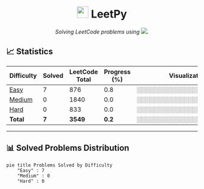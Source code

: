 <div align="center">

<h1><img src="https://img.icons8.com/?size=100&id=121464&format=png&color=000000" width="30"/> LeetPy</h1>

<p><em>Solving LeetCode problems using <img src="https://img.shields.io/badge/Language-Python-blue?logo=python"/>.</em></p>

</div>


## 📈 Statistics

| Difficulty | Solved | LeetCode Total | Progress (%) | Visualization |
|------------|--------|----------------|--------------|----------------|
| [Easy](./difficulties/easy.md)   | <!-- EASY_SOLVED_COUNT -->7<!-- /EASY_SOLVED_COUNT -->     | 876  | <!-- EASY_PROGRESS_PERCENT -->0.8<!-- /EASY_PROGRESS_PERCENT -->  | <!-- EASY_PROGRESS_BAR -->░░░░░░░░░░░░░░░░░░░░░░░░<!-- /EASY_PROGRESS_BAR --> |
| [Medium](./difficulties/medium.md) | <!-- MEDIUM_SOLVED_COUNT -->0<!-- /MEDIUM_SOLVED_COUNT --> | 1840 | <!-- MEDIUM_PROGRESS_PERCENT -->0.0<!-- /MEDIUM_PROGRESS_PERCENT --> | <!-- MEDIUM_PROGRESS_BAR -->░░░░░░░░░░░░░░░░░░░░░░░░<!-- /MEDIUM_PROGRESS_BAR --> |
| [Hard](./difficulties/hard.md)   | <!-- HARD_SOLVED_COUNT -->0<!-- /HARD_SOLVED_COUNT -->     | 833  | <!-- HARD_PROGRESS_PERCENT -->0.0<!-- /HARD_PROGRESS_PERCENT -->  | <!-- HARD_PROGRESS_BAR -->░░░░░░░░░░░░░░░░░░░░░░░░<!-- /HARD_PROGRESS_BAR --> |
| **Total**   | <!-- TOTAL_SOLVED_COUNT -->**7**<!-- /TOTAL_SOLVED_COUNT --> | **3549** | <!-- TOTAL_PROGRESS_PERCENT -->**0.2**<!-- /TOTAL_PROGRESS_PERCENT --> | <!-- TOTAL_PROGRESS_BAR -->**░░░░░░░░░░░░░░░░░░░░░░░░**<!-- /TOTAL_PROGRESS_BAR --> |

---

## 📊 Solved Problems Distribution

```mermaid
pie title Problems Solved by Difficulty
    "Easy" : 7
    "Medium" : 0
    "Hard" : 0
```

